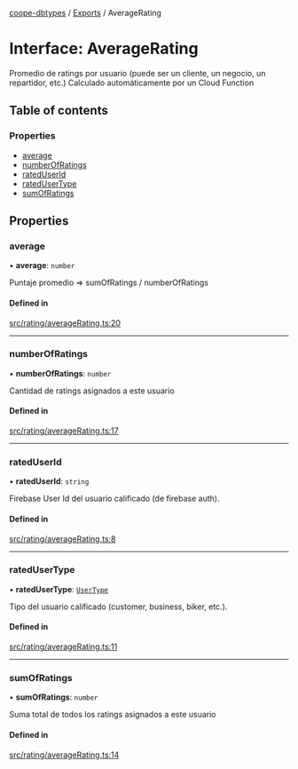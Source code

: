 [coope-dbtypes](../README.md) / [Exports](../modules.md) / AverageRating

# Interface: AverageRating

Promedio de ratings por usuario (puede ser un cliente, un negocio, un repartidor, etc.)
Calculado automáticamente por un Cloud Function

## Table of contents

### Properties

- [average](AverageRating.md#average)
- [numberOfRatings](AverageRating.md#numberofratings)
- [ratedUserId](AverageRating.md#rateduserid)
- [ratedUserType](AverageRating.md#ratedusertype)
- [sumOfRatings](AverageRating.md#sumofratings)

## Properties

### average

• **average**: `number`

Puntaje promedio => sumOfRatings / numberOfRatings

#### Defined in

[src/rating/averageRating.ts:20](https://github.com/UCR-Labs/Coope-dbtypes/blob/42e7810/src/rating/averageRating.ts#L20)

___

### numberOfRatings

• **numberOfRatings**: `number`

Cantidad de ratings asignados a este usuario

#### Defined in

[src/rating/averageRating.ts:17](https://github.com/UCR-Labs/Coope-dbtypes/blob/42e7810/src/rating/averageRating.ts#L17)

___

### ratedUserId

• **ratedUserId**: `string`

Firebase User Id del usuario calificado (de firebase auth).

#### Defined in

[src/rating/averageRating.ts:8](https://github.com/UCR-Labs/Coope-dbtypes/blob/42e7810/src/rating/averageRating.ts#L8)

___

### ratedUserType

• **ratedUserType**: [`UserType`](../modules.md#usertype)

Tipo del usuario calificado (customer, business, biker, etc.).

#### Defined in

[src/rating/averageRating.ts:11](https://github.com/UCR-Labs/Coope-dbtypes/blob/42e7810/src/rating/averageRating.ts#L11)

___

### sumOfRatings

• **sumOfRatings**: `number`

Suma total de todos los ratings asignados a este usuario

#### Defined in

[src/rating/averageRating.ts:14](https://github.com/UCR-Labs/Coope-dbtypes/blob/42e7810/src/rating/averageRating.ts#L14)
